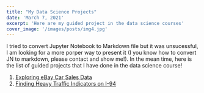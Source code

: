 ```yaml
---
title: "My Data Science Projects"
date: 'March 7, 2021'
excerpt: 'Here are my guided project in the data science courses'
cover_image: '/images/posts/img4.jpg'
---
```


I tried to convert Jupyter Notebook to Markdown file but it was unsucessful, I am looking for a more porper way to present it (I you know how to convert JN to markdown, please contact and show me!). In the mean time, here is the list of guided projects that I have done in the data science course!

1. [Exploring eBay Car Sales Data](https://giabaocorn20.github.io/ebay-car/)
2. [Finding Heavy Traffic Indicators on I-94](https://giabaocorn20.github.io/I-94-traffic-indicators/)